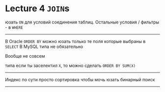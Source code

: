 # Lecture 4 `JOIN`s
юзать `ON` для условий соединения таблиц.
Остальные условия / фильтры  - в `WHERE`


---

В Oracle `ORDER BY` можно юзать только те поля которые выбраны в `SELECT`
В MySQL типа не обязательно

Вообще не совсем

типа если ты заселектил `X`, 
то можно сделать `ORDER BY SUM(X)`

---

Индекс по сути просто сортировка чтобы мочь юзать бинарный поиск

---
